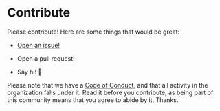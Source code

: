 # Contribute

Please contribute! Here are some things that would be great:

- [Open an issue!](https://github.com/risadams/update-host/issues/new)

- Open a pull request!
- Say hi! :wave:

Please note that we have a [Code of Conduct](CODE_OF_CONDUCT.md), and that all activity in the organization falls under it. Read it before you contribute, as being part of this community means that you agree to abide by it. Thanks.

